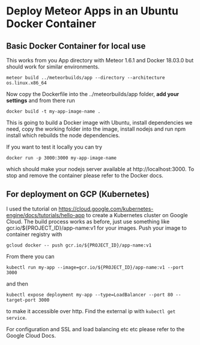 # Deploy Meteor Apps in an Ubuntu Docker Container

## Basic Docker Container for local use

This works from you App directory with Meteor 1.6.1 and Docker 18.03.0 but should work for similar environments.

`meteor build ../meteorbuilds/app --directory --architecture os.linux.x86_64`

Now copy the Dockerfile into the ../meteorbuilds/app folder, **add your settings** and from there run

`docker build -t my-app-image-name .`

This is going to build a Docker image with Ubuntu, install dependencies we need, copy the working folder into the image, install nodejs and run npm install which rebuilds the node dependencies.

If you want to test it locally you can try

`docker run -p 3000:3000 my-app-image-name`

which should make your nodejs server available at http://localhost:3000. To stop and remove the container please refer to the Docker docs.

## For deployment on GCP (Kubernetes)

I used the tutorial on https://cloud.google.com/kubernetes-engine/docs/tutorials/hello-app to create a Kubernetes cluster on Google Cloud. The build process works as before, just use something like gcr.io/${PROJECT_ID}/app-name:v1 for your images.
Push your image to container registry with

`gcloud docker -- push gcr.io/${PROJECT_ID}/app-name:v1`

From there you can

`kubectl run my-app --image=gcr.io/${PROJECT_ID}/app-name:v1 --port 3000`

and then

`kubectl expose deployment my-app --type=LoadBalancer --port 80 --target-port 3000`

to make it accessible over http. Find the external ip with `kubectl get service`.

For configuration and SSL and load balancing etc etc please refer to the Google Cloud Docs.
